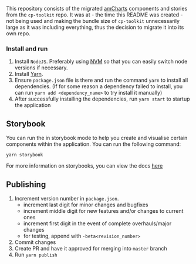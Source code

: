 This repository consists of the migrated [amCharts](https://github.com/amcharts/amcharts4) components and stories from the `cp-toolkit` repo. It was at - the time this README was created - not being used and making the bundle size of `cp-toolkit` unnecessarily large as it was including everything, thus the decision to migrate it into its own repo.
### Install and run

1.  Install `NodeJS`. Preferably using [NVM](https://github.com/nvm-sh/nvm) so that you can easily switch node versions if necessary.
2.  Install [Yarn](https://classic.yarnpkg.com/en/docs/install).
3.  Ensure `package.json` file is there and run the command `yarn` to install all dependencies. (If for some reason a dependency failed to install, you can run `yarn add <dependency_name>` to try install it manually)
4.  After successfully installing the dependencies, run `yarn start` to startup the application

## Storybook

You can run the in storybook mode to help you create and visualise certain components within the application. You can run the following command:

```
yarn storybook
```

For more information on storybooks, you can view the docs [here](https://storybook.js.org/docs/react/get-started/whats-a-story)

## Publishing

1. Increment version number in `package.json`. 
    - increment last digit for minor changes and bugfixes
    - increment middle digit for new features and/or changes to current ones
    - increment first digit in the event of complete overhauls/major changes
    - for testing, append with `-beta<revision_number>`
2. Commit changes
3. Create PR and have it approved for merging into `master` branch
4. Run `yarn publish`